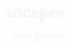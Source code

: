 # codepen
project learning
<!DOCTYPE html>
<html>
  <head>
    <title></title>
    <style type="text/css">
    body {
  margin-top: 50px;
  background: fixed center center no-repeat;
  font-family: sans;
  color: #f5f5f5;
  text-align: center;
  display:block;
}
#main{
  background-color:#A6A2A0;
 
}
#title{
  padding-top:40px;
  text-align:center;
  font-size:40px;
  margin-bottom:2px;
}
#sub{
  text-align:center;
  margin-bottom:30px;
}
#image{
   max-width: 100%; 
  display: block; 
  height: auto;
  margin: auto;
 }
#img-caption{
  text-align:center;
}
#info{
  display:block;
  text-align:center;
  font-size:30px;
  font-family:monospace;
  
}
#tribute-info{
  width:500px;
  text-align:left;
  padding-left:600px;
}
#last{
  text-align:center
}

    </style>
  </head>
  <body>
    <div id="main">
     < id="title">Dr. Norman Borlaug
      <p id="sub"<b>The man who saved a billion lives</b></p>
      <div id="img-div">
        <img id="image" src="https://c2.staticflickr.com/4/3689/10613180113_fdf7bcd316_b.jpg" alt=""></h2>
        <p id="img-caption">Dr. Norman Borlaug, second from left, trains biologists in Mexico on how to increase wheat yields - part of his life-long war on hunger.</p>      
      </div>
      <p id="info">Here's a time line of Dr. Borlaug's life:</p>
      <ul id="tribute-info">
        <li>1914 - Born in Cresco, Iowa</li>
        <li>1933 - Leaves his family's farm to attend the University of Minnesota, thanks to a Depression era program known as the "National Youth Administration"</li>
        <li>1935 - Has to stop school and save up more money. Works in the Civilian Conservation Corps, helping starving Americans. "I saw how food changed them", he said. "All of this left scars on me."</li>
        <li>1937 - Finishes university and takes a job in the US Forestry Service</li>
        <Li>1938 - Marries wife of 69 years Margret Gibson. Gets laid off due to budget cuts. Inspired by Elvin Charles Stakman, he returns to school study under Stakman, who teaches him about breeding pest-resistent plants.</li>
        <li>1941 - Tries to enroll in the military after the Pearl Harbor attack, but is rejected. Instead, the military asked his lab to work on waterproof glue, DDT to control malaria, disenfectants, and other applied science.</li>
        <li>1942 - Receives a Ph.D. in Genetics and Plant Pathology</li>
        <li>1944 - Rejects a 100% salary increase from Dupont, leaves behind his pregnant wife, and flies to Mexico to head a new plant pathology program. Over the next 16 years, his team breeds 6,000 different strains of disease resistent wheat - including different varieties for each major climate on Earth</li>
        <li>1945 - Discovers a way to grown wheat twice each season, doubling wheat yields</li>
       <li> 1953 - crosses a short, sturdy dwarf breed of wheat with a high-yeidling American breed, creating a strain that responds well to fertalizer. It goes on to provide 95% of Mexico's wheat.</li>
<li>1962 - Visits Delhi and brings his high-yielding strains of wheat to the Indian subcontinent in time to help mitigate mass starvation due to a rapidly expanding population</li>
<li>1970 - receives the Nobel Peace Prize</li>
        <li>1983 - helps seven African countries dramatically increase their maize and sorghum yields</li>
<li>1984 - becomes a distinguished professor at Texas A&M University</li>
<li>2005 - states "we will have to double the world food supply by 2050." Argues that genetically modified crops are the only way we can meet the demand, as we run out of arable land. Says that GM crops are not inherently dangerous because "we've been genetically modifying plants and animals for a long time. Long before we called it science, people were selecting the best breeds."</li>
        <li>2009 - dies at the age of 95.</li>
      </ul>
      <p id="last"><em>"Borlaug's life and achievement are testimony to the far-reaching contribution that one man's towering intellect, persistence and scientific vision can make to human peace and progress."
      <br />
        -- Indian Prime Minister Manmohan Singh</em></p>
    <p><strong>If you have time, you should read more about this incredible human being on his <a id="tribute-link" target="_blank" href="https://en.wikipedia.org/wiki/Norman_Borlaug"><u>Wikipedia entry.</u></a></strong></p>
    </div>
  <script src="https://cdn.freecodecamp.org/testable-projects-fcc/v1/bundle.js"></script>
  </body>  
</html>








